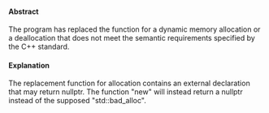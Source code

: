 #### Abstract
The program has replaced the function for a dynamic memory allocation or a deallocation that does not meet the semantic requirements specified by the C++ standard.

#### Explanation
The replacement function for allocation contains an external declaration that may return nullptr. The function \"new\" will instead return a nullptr instead of the supposed \"std::bad_alloc\". 
